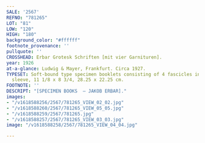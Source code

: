 ```yaml
---
SALE: '2567'
REFNO: "781265"
LOT: "81"
LOW: "120"
HIGH: "180"
background_color: "#ffffff"
footnote_provenance: ''
pullquote: ''
CROSSHEAD: Erbar Grotesk Schriften [mit vier Garnituren].
year: 1926
at-a-glance: Ludwig & Mayer, Frankfurt. Circa 1927.
TYPESET: Soft-bound type specimen booklets consisting of 4 fascicles in portfolio
  sleeve, 11 1/8 x 8 3/4, 28.25 x 22.25 cm.
FOOTNOTE: ''
DESCRIPT: "[SPECIMEN BOOKS  — JAKOB ERBAR]."
images:
- "/v1618588256/2567/781265_VIEW_02_02.jpg"
- "/v1618588260/2567/781265_VIEW_05_05.jpg"
- "/v1618588259/2567/781265.jpg"
- "/v1618588257/2567/781265_VIEW_03_03.jpg"
image: "/v1618588258/2567/781265_VIEW_04_04.jpg"

---
```

